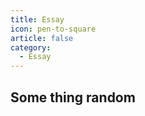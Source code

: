 ```yaml
---
title: Essay
icon: pen-to-square
article: false
category:
  - Essay
---
```


## Some thing random

<Catalog />